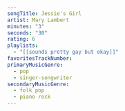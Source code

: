 ```yaml
---
songTitle: Jessie's Girl
artist: Mary Lambert
minutes: "3"
seconds: "30"
rating: 6
playlists:
  - "[[sounds pretty gay but okay]]"
favoritesTrackNumber:
primaryMusicGenre:
  - pop
  - singer-songwriter
secondaryMusicGenre:
  - folk pop
  - piano rock
---
```

